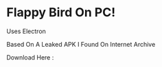 # Flappy Bird On PC!
Uses Electron

Based On A Leaked APK I Found On Internet Archive

Download Here : 
